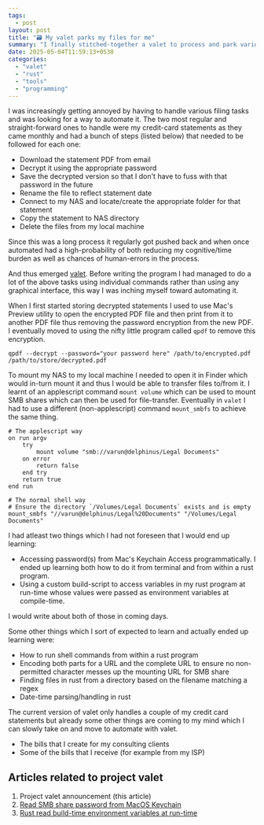 ```yaml
---
tags:
  - post
layout: post
title: "🗃️ My valet parks my files for me"
summary: "I finally stitched-together a valet to process and park various files from my inbox to their respective destinations"
date: 2025-05-04T11:59:13+0530
categories:
  - "valet"
  - "rust"
  - "tools"
  - "programming"
---
```


I was increasingly getting annoyed by having to handle various filing tasks and was looking for a way to automate it. The two most regular and straight-forward ones to handle were my credit-card statements as they came monthly and had a bunch of steps (listed below) that needed to be followed for each one:

- Download the statement PDF from email
- Decrypt it using the appropriate password
- Save the decrypted version so that I don't have to fuss with that password in the future
- Rename the file to reflect statement date
- Connect to my NAS and locate/create the appropriate folder for that statement
- Copy the statement to NAS directory
- Delete the files from my local machine

Since this was a long process it regularly got pushed back and when once automated had a high-probability of both reducing my cognitive/time burden as well as chances of human-errors in the process.

And thus emerged [valet](https://github.com/VarunBarad/valet). Before writing the program I had managed to do a lot of the above tasks using individual commands rather than using any graphical interface, this way I was inching myself toward automating it.

When I first started storing decrypted statements I used to use Mac's Preview utility to open the encrypted PDF file and then print from it to another PDF file thus removing the password encryption from the new PDF. I eventually moved to using the nifty little program called `qpdf` to remove this encryption.

```shell
qpdf --decrypt --password="your password here" /path/to/encrypted.pdf /path/to/store/decrypted.pdf
```

To mount my NAS to my local machine I needed to open it in Finder which would in-turn mount it and thus I would be able to transfer files to/from it. I learnt of an applescript command `mount volume` which can be used to mount SMB shares which can then be used for file-transfer. Eventually in `valet` I had to use a different (non-applescript) command `mount_smbfs` to achieve the same thing.

```applescript
# The applescript way
on run argv
	try
		mount volume "smb://varun@delphinus/Legal Documents"
	on error
		return false
	end try
	return true
end run
```

```shell
# The normal shell way
# Ensure the directory `/Volumes/Legal Documents` exists and is empty
mount_smbfs "//varun@delphinus/Legal%20Documents" "/Volumes/Legal Documents"
```

I had atleast two things which I had not foreseen that I would end up learning:

- Accessing password(s) from Mac's Keychain Access programmatically. I ended up learning both how to do it from terminal and from within a rust program.
- Using a custom build-script to access variables in my rust program at run-time whose values were passed as environment variables at compile-time.

I would write about both of those in coming days.

Some other things which I sort of expected to learn and actually ended up learning were:

- How to run shell commands from within a rust program
- Encoding both parts for a URL and the complete URL to ensure no non-permitted character messes up the mounting URL for SMB share
- Finding files in rust from a directory based on the filename matching a regex
- Date-time parsing/handling in rust

The current version of valet only handles a couple of my credit card statements but already some other things are coming to my mind which I can slowly take on and move to automate with valet.

- The bills that I create for my consulting clients
- Some of the bills that I receive (for example from my ISP)

## Articles related to project valet

1. Project valet announcement (this article)
2. [Read SMB share password from MacOS Keychain](./til-read-smb-share-password-from-macos-keychain)
3. [Rust read build-time environment variables at run-time](./til-rust-build-time-env-vars)
